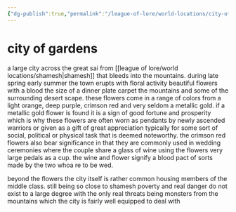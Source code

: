 ```yaml
---
{"dg-publish":true,"permalink":"/league-of-lore/world-locations/city-of-gardens/"}
---
```


# city of gardens
a large city across the great sai from [[league of lore/world locations/shamesh\|shamesh]] that bleeds into the mountains. during late spring early summer the town erupts with floral activity beautiful flowers with a blood the size of a dinner plate carpet the mountains and some of the surrounding desert scape. these flowers come in a range of colors from a light orange, deep purple, crimson red and very seldom a metallic gold. if a metallic gold flower is found it is a sign of good fortune and prosperity which is why these flowers are often worn as pendants by newly ascended warriors or given as a gift of great appreciation typically for some sort of social, political or physical task that is deemed noteworthy. the crimson red flowers also bear significance in that they are commonly used in wedding ceremonies where the couple share a glass of wine using the flowers very large pedals as a cup. the wine and flower signify a blood pact of sorts made by the two whoa re to be wed.

beyond the flowers the city itself is rather common housing members of the middle class. still being so close to shamesh poverty and real danger do not exist to a large degree with the only real threats being monsters from the mountains which the city is fairly well equipped to deal with 